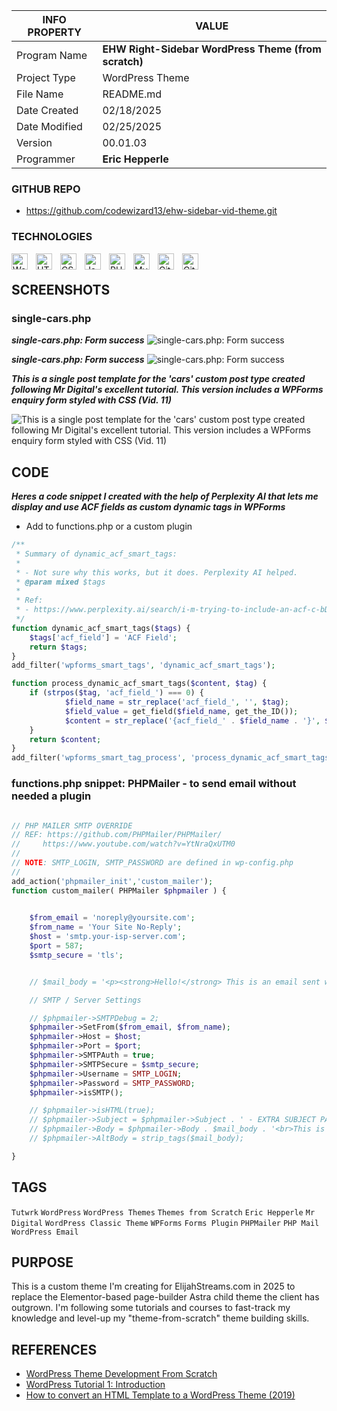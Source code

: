 | INFO PROPERTY | VALUE                                                |
| ------------- | ---------------------------------------------------- |
| Program Name  | **EHW Right-Sidebar WordPress Theme (from scratch)** |
| Project Type  | WordPress Theme                                      |
| File Name     | README.md                                            |
| Date Created  | 02/18/2025                                           |
| Date Modified | 02/25/2025                                                   |
| Version       | 00.01.03                                             |
| Programmer    | **Eric Hepperle**                                    |

### GITHUB REPO

- https://github.com/codewizard13/ehw-sidebar-vid-theme.git

### TECHNOLOGIES

<img align="left" alt="WordPress" title="WordPress" width="26px" src="https://cdn.jsdelivr.net/gh/devicons/devicon/icons/wordpress/wordpress-original.svg" style="padding-right:10px;" />

<img align="left" alt="HTML5" title="HTML5" width="26px" src="https://cdn.jsdelivr.net/gh/devicons/devicon/icons/html5/html5-original.svg" style="padding-right:10px;" />

<img align="left" alt="CSS3" title="CSS3" width="26px" src="https://cdn.jsdelivr.net/gh/devicons/devicon/icons/css3/css3-original.svg" style="padding-right:10px;" />

<img align="left" alt="JavaScript" title="JavaScript" width="26px" src="https://cdn.jsdelivr.net/gh/devicons/devicon/icons/javascript/javascript-original.svg" style="padding-right:10px;" />

<img align="left" alt="PHP" title="PHP" width="26px" src="https://cdn.jsdelivr.net/gh/devicons/devicon/icons/php/php-original.svg" style="padding-right:10px;" />

<img align="left" alt="MySQL" title="MySQL" width="26px" src="https://cdn.jsdelivr.net/gh/devicons/devicon/icons/mysql/mysql-original.svg" style="padding-right:10px;" />

<img align="left" alt="Git" title="Git" width="26px" src="https://cdn.jsdelivr.net/gh/devicons/devicon/icons/git/git-original.svg" style="padding-right:10px;" />

<img align="left" alt="GitHub" title="GitHub" width="26px" src="https://user-images.githubusercontent.com/3369400/139448065-39a229ba-4b06-434b-bc67-616e2ed80c8f.png" style="padding-right:10px;" />


<br>

## SCREENSHOTS

### single-cars.php

**_single-cars.php:  Form success_**
![single-cars.php:  Form success](/pix/screen-ES-Site-Rebuild-2025-001--17--single-cars--ajax-resp-success.jpg)

**_single-cars.php:  Form success_**
![single-cars.php:  Form success](/pix/screen-ES-Site-Rebuild-2025-001--18--single-cars--ajax-resp-error.jpg)

**_This is a single post template for the 'cars' custom post type created following Mr Digital's excellent tutorial. This version includes a WPForms enquiry form styled with CSS (Vid. 11)_**

![This is a single post template for the 'cars' custom post type created following Mr Digital's excellent tutorial. This version includes a WPForms enquiry form styled with CSS (Vid. 11)](/pix/screen-ES-Site-Rebuild-2025-001--15--single-cars.jpg)



## CODE

**_Heres a code snippet I created with the help of Perplexity AI that lets me display and use ACF fields as custom dynamic tags in WPForms_**

- Add to functions.php or a custom plugin

```php
/**
 * Summary of dynamic_acf_smart_tags:
 * 
 * - Not sure why this works, but it does. Perplexity AI helped.
 * @param mixed $tags
 * 
 * Ref:
 * - https://www.perplexity.ai/search/i-m-trying-to-include-an-acf-c-bDVrWF9dQamDSSUNDcJonA
 */
function dynamic_acf_smart_tags($tags) {
	$tags['acf_field'] = 'ACF Field';
	return $tags;
}
add_filter('wpforms_smart_tags', 'dynamic_acf_smart_tags');

function process_dynamic_acf_smart_tags($content, $tag) {
	if (strpos($tag, 'acf_field_') === 0) {
			$field_name = str_replace('acf_field_', '', $tag);
			$field_value = get_field($field_name, get_the_ID());
			$content = str_replace('{acf_field_' . $field_name . '}', $field_value, $content);
	}
	return $content;
}
add_filter('wpforms_smart_tag_process', 'process_dynamic_acf_smart_tags', 10, 2);
```

### functions.php snippet: PHPMailer - to send email without needed a plugin

```php

// PHP MAILER SMTP OVERRIDE
// REF: https://github.com/PHPMailer/PHPMailer/
//     https://www.youtube.com/watch?v=YtNraQxUTM0
//
// NOTE: SMTP_LOGIN, SMTP_PASSWORD are defined in wp-config.php
//
add_action('phpmailer_init','custom_mailer');
function custom_mailer( PHPMailer $phpmailer ) {

	
	$from_email = 'noreply@yoursite.com';
	$from_name = 'Your Site No-Reply';
	$host = 'smtp.your-isp-server.com';
	$port = 587;
	$smtp_secure = 'tls';


	// $mail_body = '<p><strong>Hello!</strong> This is an email sent with PHPMAILER</p>';

	// SMTP / Server Settings

	// $phpmailer->SMTPDebug = 2;
	$phpmailer->SetFrom($from_email, $from_name);
	$phpmailer->Host = $host;
	$phpmailer->Port = $port;
	$phpmailer->SMTPAuth = true;
	$phpmailer->SMTPSecure = $smtp_secure;
	$phpmailer->Username = SMTP_LOGIN;
	$phpmailer->Password = SMTP_PASSWORD;
	$phpmailer->isSMTP();

	// $phpmailer->isHTML(true);
	// $phpmailer->Subject = $phpmailer->Subject . ' - EXTRA SUBJECT PART!';
	// $phpmailer->Body = $phpmailer->Body . $mail_body . '<br>This is a <b>SIGNATURE</b><br>';
	// $phpmailer->AltBody = strip_tags($mail_body);

}
```


## TAGS

`Tutwrk` `WordPress` `WordPress Themes` `Themes from Scratch` `Eric Hepperle` `Mr Digital` `WordPress Classic Theme` `WPForms` `Forms Plugin` `PHPMailer` `PHP Mail` `WordPress Email`


## PURPOSE

This is a custom theme I'm creating for ElijahStreams.com in 2025 to replace the Elementor-based page-builder Astra child theme the client has outgrown. I'm following some tutorials and courses to fast-track my knowledge and level-up my "theme-from-scratch" theme building skills.

## REFERENCES

- [WordPress Theme Development From Scratch](https://www.youtube.com/watch?v=n3EcEYFgyrQ&list=PLgFB6lmeXFOpHnNmQ4fdIYA5X_9XhjJ9d)
- [WordPress Tutorial 1: Introduction](https://www.youtube.com/watch?v=8OBfr46Y0cQ&list=PLpcSpRrAaOaqMA4RdhSnnNcaqOVpX7qi5)
- [How to convert an HTML Template to a WordPress Theme (2019)](https://www.youtube.com/watch?v=FN5jhyspVXc)